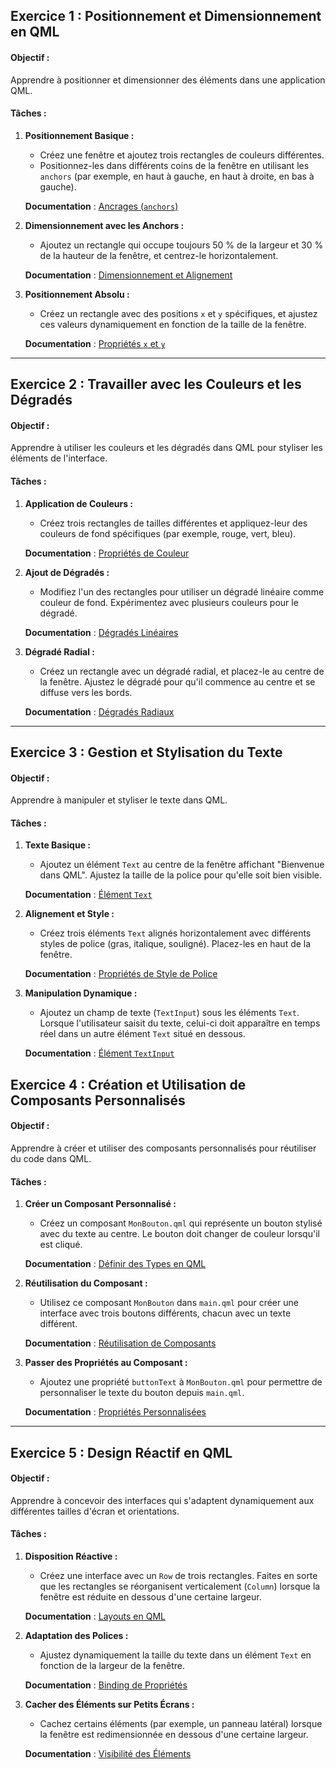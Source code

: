 ## **Exercice 1 : Positionnement et Dimensionnement en QML**

#### **Objectif :**
Apprendre à positionner et dimensionner des éléments dans une application QML.

#### **Tâches :**

1. **Positionnement Basique :**
   - Créez une fenêtre et ajoutez trois rectangles de couleurs différentes.
   - Positionnez-les dans différents coins de la fenêtre en utilisant les `anchors` (par exemple, en haut à gauche, en haut à droite, en bas à gauche).

   **Documentation** : [Ancrages (`anchors`)](https://doc.qt.io/qt-6/qml-qtquick-item.html#anchors-prop)

2. **Dimensionnement avec les Anchors :**
   - Ajoutez un rectangle qui occupe toujours 50 % de la largeur et 30 % de la hauteur de la fenêtre, et centrez-le horizontalement.

   **Documentation** : [Dimensionnement et Alignement](https://doc.qt.io/qt-6/qml-qtquick-item.html#width-prop)

3. **Positionnement Absolu :**
   - Créez un rectangle avec des positions `x` et `y` spécifiques, et ajustez ces valeurs dynamiquement en fonction de la taille de la fenêtre.

   **Documentation** : [Propriétés `x` et `y`](https://doc.qt.io/qt-6/qml-qtquick-item.html#x-prop)

---

## **Exercice 2 : Travailler avec les Couleurs et les Dégradés**

#### **Objectif :**
Apprendre à utiliser les couleurs et les dégradés dans QML pour styliser les éléments de l'interface.

#### **Tâches :**

1. **Application de Couleurs :**
   - Créez trois rectangles de tailles différentes et appliquez-leur des couleurs de fond spécifiques (par exemple, rouge, vert, bleu).

   **Documentation** : [Propriétés de Couleur](https://doc.qt.io/qt-6/qml-qtquick-item.html#color-prop)

2. **Ajout de Dégradés :**
   - Modifiez l'un des rectangles pour utiliser un dégradé linéaire comme couleur de fond. Expérimentez avec plusieurs couleurs pour le dégradé.

   **Documentation** : [Dégradés Linéaires](https://doc.qt.io/qt-6/qml-qtquick-gradient.html)

3. **Dégradé Radial :**
   - Créez un rectangle avec un dégradé radial, et placez-le au centre de la fenêtre. Ajustez le dégradé pour qu'il commence au centre et se diffuse vers les bords.

   **Documentation** : [Dégradés Radiaux](https://doc.qt.io/qt-6/qml-qtquick-radialgradient.html)

---

## **Exercice 3 : Gestion et Stylisation du Texte**

#### **Objectif :**
Apprendre à manipuler et styliser le texte dans QML.

#### **Tâches :**

1. **Texte Basique :**
   - Ajoutez un élément `Text` au centre de la fenêtre affichant "Bienvenue dans QML". Ajustez la taille de la police pour qu'elle soit bien visible.

   **Documentation** : [Élément `Text`](https://doc.qt.io/qt-6/qml-qtquick-text.html)

2. **Alignement et Style :**
   - Créez trois éléments `Text` alignés horizontalement avec différents styles de police (gras, italique, souligné). Placez-les en haut de la fenêtre.

   **Documentation** : [Propriétés de Style de Police](https://doc.qt.io/qt-6/qml-qtquick-text.html#font-prop)

3. **Manipulation Dynamique :**
   - Ajoutez un champ de texte (`TextInput`) sous les éléments `Text`. Lorsque l'utilisateur saisit du texte, celui-ci doit apparaître en temps réel dans un autre élément `Text` situé en dessous.

   **Documentation** : [Élément `TextInput`](https://doc.qt.io/qt-6/qml-qtquick-textinput.html)

## **Exercice 4 : Création et Utilisation de Composants Personnalisés**

#### **Objectif :**
Apprendre à créer et utiliser des composants personnalisés pour réutiliser du code dans QML.

#### **Tâches :**

1. **Créer un Composant Personnalisé :**
   - Créez un composant `MonBouton.qml` qui représente un bouton stylisé avec du texte au centre. Le bouton doit changer de couleur lorsqu'il est cliqué.

   **Documentation** : [Définir des Types en QML](https://doc.qt.io/qt-6/qml-documents-definetypes.html)

2. **Réutilisation du Composant :**
   - Utilisez ce composant `MonBouton` dans `main.qml` pour créer une interface avec trois boutons différents, chacun avec un texte différent.

   **Documentation** : [Réutilisation de Composants](https://doc.qt.io/qt-6/qml-qtqml-components.html)

3. **Passer des Propriétés au Composant :**
   - Ajoutez une propriété `buttonText` à `MonBouton.qml` pour permettre de personnaliser le texte du bouton depuis `main.qml`.

   **Documentation** : [Propriétés Personnalisées](https://doc.qt.io/qt-6/qml-qtqml-syntax-objectattributes.html)

---

## **Exercice 5 : Design Réactif en QML**

#### **Objectif :**
Apprendre à concevoir des interfaces qui s'adaptent dynamiquement aux différentes tailles d'écran et orientations.

#### **Tâches :**

1. **Disposition Réactive :**
   - Créez une interface avec un `Row` de trois rectangles. Faites en sorte que les rectangles se réorganisent verticalement (`Column`) lorsque la fenêtre est réduite en dessous d'une certaine largeur.

   **Documentation** : [Layouts en QML](https://doc.qt.io/qt-6/qtquick-layouts-overview.html)

2. **Adaptation des Polices :**
   - Ajustez dynamiquement la taille du texte dans un élément `Text` en fonction de la largeur de la fenêtre.

   **Documentation** : [Binding de Propriétés](https://doc.qt.io/qt-6/qml-qtqml-propertybinding.html)

3. **Cacher des Éléments sur Petits Écrans :**
   - Cachez certains éléments (par exemple, un panneau latéral) lorsque la fenêtre est redimensionnée en dessous d'une certaine largeur.

   **Documentation** : [Visibilité des Éléments](https://doc.qt.io/qt-6/qml-qtquick-item.html#visible-prop)
